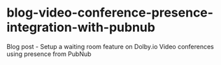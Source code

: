 # blog-video-conference-presence-integration-with-pubnub
Blog post - Setup a waiting room feature on Dolby.io Video conferences using presence from PubNub
